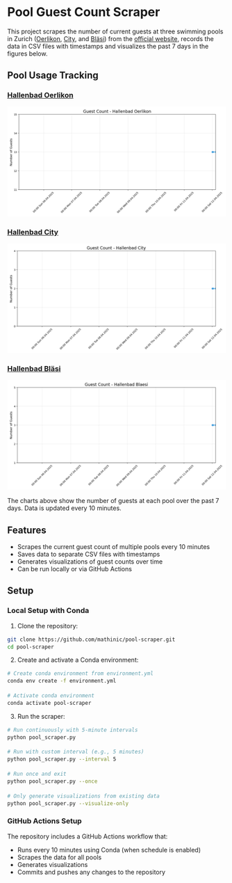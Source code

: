 # Pool Guest Count Scraper

This project scrapes the number of current guests at three swimming pools in Zurich ([Oerlikon](https://www.stadt-zuerich.ch/de/stadtleben/sport-und-erholung/sport-und-badeanlagen/hallenbaeder/oerlikon.html), [City](https://www.stadt-zuerich.ch/de/stadtleben/sport-und-erholung/sport-und-badeanlagen/hallenbaeder/city.html), and [Bläsi](https://www.stadt-zuerich.ch/de/stadtleben/sport-und-erholung/sport-und-badeanlagen/hallenbaeder/blaesi.html)) from the [official website](https://www.stadt-zuerich.ch/de/stadtleben/sport-und-erholung/sport-und-badeanlagen/hallenbaeder.html), records the data in CSV files with timestamps and visualizes the past 7 days in the figures below.

## Pool Usage Tracking

### [Hallenbad Oerlikon](https://www.stadt-zuerich.ch/de/stadtleben/sport-und-erholung/sport-und-badeanlagen/hallenbaeder/oerlikon.html)
![Hallenbad Oerlikon Guest Count](data/hallenbad_oerlikon_visualization.png)

### [Hallenbad City](https://www.stadt-zuerich.ch/de/stadtleben/sport-und-erholung/sport-und-badeanlagen/hallenbaeder/city.html)
![Hallenbad City Guest Count](data/hallenbad_city_visualization.png)

### [Hallenbad Bläsi](https://www.stadt-zuerich.ch/de/stadtleben/sport-und-erholung/sport-und-badeanlagen/hallenbaeder/blaesi.html)
![Hallenbad Bläsi Guest Count](data/hallenbad_blaesi_visualization.png)

The charts above show the number of guests at each pool over the past 7 days. Data is updated every 10 minutes.

## Features

- Scrapes the current guest count of multiple pools every 10 minutes
- Saves data to separate CSV files with timestamps
- Generates visualizations of guest counts over time
- Can be run locally or via GitHub Actions


## Setup

### Local Setup with Conda

1. Clone the repository:
```bash
git clone https://github.com/mathinic/pool-scraper.git
cd pool-scraper
```

2. Create and activate a Conda environment:
```bash
# Create conda environment from environment.yml
conda env create -f environment.yml

# Activate conda environment
conda activate pool-scraper
```

3. Run the scraper:
```bash
# Run continuously with 5-minute intervals
python pool_scraper.py

# Run with custom interval (e.g., 5 minutes)
python pool_scraper.py --interval 5

# Run once and exit
python pool_scraper.py --once

# Only generate visualizations from existing data
python pool_scraper.py --visualize-only
```

### GitHub Actions Setup

The repository includes a GitHub Actions workflow that:
- Runs every 10 minutes using Conda (when schedule is enabled)
- Scrapes the data for all pools
- Generates visualizations
- Commits and pushes any changes to the repository